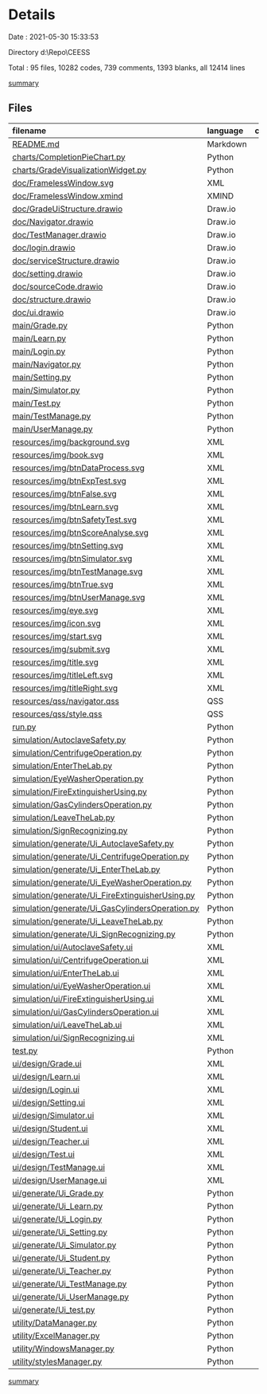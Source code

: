# Details

Date : 2021-05-30 15:33:53

Directory d:\Repo\CEESS

Total : 95 files,  10282 codes, 739 comments, 1393 blanks, all 12414 lines

[summary](results.md)

## Files
| filename | language | code | comment | blank | total |
| :--- | :--- | ---: | ---: | ---: | ---: |
| [README.md](/README.md) | Markdown | 2 | 0 | 0 | 2 |
| [charts/CompletionPieChart.py](/charts/CompletionPieChart.py) | Python | 49 | 16 | 8 | 73 |
| [charts/GradeVisualizationWidget.py](/charts/GradeVisualizationWidget.py) | Python | 88 | 53 | 24 | 165 |
| [doc/FramelessWindow.svg](/doc/FramelessWindow.svg) | XML | 122 | 0 | 15 | 137 |
| [doc/FramelessWindow.xmind](/doc/FramelessWindow.xmind) | XMIND | 385 | 0 | 9 | 394 |
| [doc/GradeUiStructure.drawio](/doc/GradeUiStructure.drawio) | Draw.io | 49 | 0 | 0 | 49 |
| [doc/Navigator.drawio](/doc/Navigator.drawio) | Draw.io | 91 | 0 | 0 | 91 |
| [doc/TestManager.drawio](/doc/TestManager.drawio) | Draw.io | 108 | 0 | 0 | 108 |
| [doc/login.drawio](/doc/login.drawio) | Draw.io | 148 | 0 | 0 | 148 |
| [doc/serviceStructure.drawio](/doc/serviceStructure.drawio) | Draw.io | 350 | 0 | 0 | 350 |
| [doc/setting.drawio](/doc/setting.drawio) | Draw.io | 10 | 0 | 0 | 10 |
| [doc/sourceCode.drawio](/doc/sourceCode.drawio) | Draw.io | 191 | 0 | 0 | 191 |
| [doc/structure.drawio](/doc/structure.drawio) | Draw.io | 205 | 0 | 0 | 205 |
| [doc/ui.drawio](/doc/ui.drawio) | Draw.io | 25 | 0 | 0 | 25 |
| [main/Grade.py](/main/Grade.py) | Python | 113 | 26 | 20 | 159 |
| [main/Learn.py](/main/Learn.py) | Python | 37 | 9 | 9 | 55 |
| [main/Login.py](/main/Login.py) | Python | 50 | 14 | 10 | 74 |
| [main/Navigator.py](/main/Navigator.py) | Python | 105 | 19 | 26 | 150 |
| [main/Setting.py](/main/Setting.py) | Python | 123 | 15 | 21 | 159 |
| [main/Simulator.py](/main/Simulator.py) | Python | 65 | 11 | 10 | 86 |
| [main/Test.py](/main/Test.py) | Python | 194 | 30 | 36 | 260 |
| [main/TestManage.py](/main/TestManage.py) | Python | 167 | 34 | 27 | 228 |
| [main/UserManage.py](/main/UserManage.py) | Python | 122 | 15 | 21 | 158 |
| [resources/img/background.svg](/resources/img/background.svg) | XML | 1 | 0 | 0 | 1 |
| [resources/img/book.svg](/resources/img/book.svg) | XML | 1 | 0 | 0 | 1 |
| [resources/img/btnDataProcess.svg](/resources/img/btnDataProcess.svg) | XML | 1 | 0 | 0 | 1 |
| [resources/img/btnExpTest.svg](/resources/img/btnExpTest.svg) | XML | 1 | 0 | 0 | 1 |
| [resources/img/btnFalse.svg](/resources/img/btnFalse.svg) | XML | 1 | 0 | 0 | 1 |
| [resources/img/btnLearn.svg](/resources/img/btnLearn.svg) | XML | 1 | 0 | 0 | 1 |
| [resources/img/btnSafetyTest.svg](/resources/img/btnSafetyTest.svg) | XML | 1 | 0 | 0 | 1 |
| [resources/img/btnScoreAnalyse.svg](/resources/img/btnScoreAnalyse.svg) | XML | 1 | 0 | 0 | 1 |
| [resources/img/btnSetting.svg](/resources/img/btnSetting.svg) | XML | 1 | 0 | 0 | 1 |
| [resources/img/btnSimulator.svg](/resources/img/btnSimulator.svg) | XML | 1 | 0 | 0 | 1 |
| [resources/img/btnTestManage.svg](/resources/img/btnTestManage.svg) | XML | 1 | 0 | 0 | 1 |
| [resources/img/btnTrue.svg](/resources/img/btnTrue.svg) | XML | 1 | 0 | 0 | 1 |
| [resources/img/btnUserManage.svg](/resources/img/btnUserManage.svg) | XML | 1 | 0 | 0 | 1 |
| [resources/img/eye.svg](/resources/img/eye.svg) | XML | 1 | 0 | 0 | 1 |
| [resources/img/icon.svg](/resources/img/icon.svg) | XML | 1 | 0 | 0 | 1 |
| [resources/img/start.svg](/resources/img/start.svg) | XML | 1 | 0 | 0 | 1 |
| [resources/img/submit.svg](/resources/img/submit.svg) | XML | 1 | 0 | 0 | 1 |
| [resources/img/title.svg](/resources/img/title.svg) | XML | 32 | 1 | 1 | 34 |
| [resources/img/titleLeft.svg](/resources/img/titleLeft.svg) | XML | 1 | 0 | 0 | 1 |
| [resources/img/titleRight.svg](/resources/img/titleRight.svg) | XML | 1 | 0 | 0 | 1 |
| [resources/qss/navigator.qss](/resources/qss/navigator.qss) | QSS | 3 | 0 | 0 | 3 |
| [resources/qss/style.qss](/resources/qss/style.qss) | QSS | 104 | 18 | 30 | 152 |
| [run.py](/run.py) | Python | 13 | 13 | 8 | 34 |
| [simulation/AutoclaveSafety.py](/simulation/AutoclaveSafety.py) | Python | 272 | 42 | 56 | 370 |
| [simulation/CentrifugeOperation.py](/simulation/CentrifugeOperation.py) | Python | 229 | 23 | 46 | 298 |
| [simulation/EnterTheLab.py](/simulation/EnterTheLab.py) | Python | 217 | 43 | 47 | 307 |
| [simulation/EyeWasherOperation.py](/simulation/EyeWasherOperation.py) | Python | 225 | 24 | 42 | 291 |
| [simulation/FireExtinguisherUsing.py](/simulation/FireExtinguisherUsing.py) | Python | 185 | 34 | 44 | 263 |
| [simulation/GasCylindersOperation.py](/simulation/GasCylindersOperation.py) | Python | 273 | 35 | 55 | 363 |
| [simulation/LeaveTheLab.py](/simulation/LeaveTheLab.py) | Python | 10 | 8 | 5 | 23 |
| [simulation/SignRecognizing.py](/simulation/SignRecognizing.py) | Python | 197 | 20 | 41 | 258 |
| [simulation/generate/Ui_AutoclaveSafety.py](/simulation/generate/Ui_AutoclaveSafety.py) | Python | 113 | 10 | 41 | 164 |
| [simulation/generate/Ui_CentrifugeOperation.py](/simulation/generate/Ui_CentrifugeOperation.py) | Python | 113 | 10 | 41 | 164 |
| [simulation/generate/Ui_EnterTheLab.py](/simulation/generate/Ui_EnterTheLab.py) | Python | 161 | 10 | 59 | 230 |
| [simulation/generate/Ui_EyeWasherOperation.py](/simulation/generate/Ui_EyeWasherOperation.py) | Python | 112 | 10 | 39 | 161 |
| [simulation/generate/Ui_FireExtinguisherUsing.py](/simulation/generate/Ui_FireExtinguisherUsing.py) | Python | 60 | 10 | 25 | 95 |
| [simulation/generate/Ui_GasCylindersOperation.py](/simulation/generate/Ui_GasCylindersOperation.py) | Python | 113 | 10 | 37 | 160 |
| [simulation/generate/Ui_LeaveTheLab.py](/simulation/generate/Ui_LeaveTheLab.py) | Python | 12 | 10 | 9 | 31 |
| [simulation/generate/Ui_SignRecognizing.py](/simulation/generate/Ui_SignRecognizing.py) | Python | 66 | 10 | 27 | 103 |
| [simulation/ui/AutoclaveSafety.ui](/simulation/ui/AutoclaveSafety.ui) | XML | 219 | 0 | 1 | 220 |
| [simulation/ui/CentrifugeOperation.ui](/simulation/ui/CentrifugeOperation.ui) | XML | 222 | 0 | 1 | 223 |
| [simulation/ui/EnterTheLab.ui](/simulation/ui/EnterTheLab.ui) | XML | 350 | 0 | 1 | 351 |
| [simulation/ui/EyeWasherOperation.ui](/simulation/ui/EyeWasherOperation.ui) | XML | 209 | 0 | 1 | 210 |
| [simulation/ui/FireExtinguisherUsing.ui](/simulation/ui/FireExtinguisherUsing.ui) | XML | 100 | 0 | 1 | 101 |
| [simulation/ui/GasCylindersOperation.ui](/simulation/ui/GasCylindersOperation.ui) | XML | 227 | 0 | 1 | 228 |
| [simulation/ui/LeaveTheLab.ui](/simulation/ui/LeaveTheLab.ui) | XML | 19 | 0 | 1 | 20 |
| [simulation/ui/SignRecognizing.ui](/simulation/ui/SignRecognizing.ui) | XML | 130 | 0 | 1 | 131 |
| [test.py](/test.py) | Python | 42 | 9 | 16 | 67 |
| [ui/design/Grade.ui](/ui/design/Grade.ui) | XML | 92 | 0 | 1 | 93 |
| [ui/design/Learn.ui](/ui/design/Learn.ui) | XML | 72 | 0 | 1 | 73 |
| [ui/design/Login.ui](/ui/design/Login.ui) | XML | 351 | 0 | 1 | 352 |
| [ui/design/Setting.ui](/ui/design/Setting.ui) | XML | 315 | 0 | 1 | 316 |
| [ui/design/Simulator.ui](/ui/design/Simulator.ui) | XML | 26 | 0 | 1 | 27 |
| [ui/design/Student.ui](/ui/design/Student.ui) | XML | 151 | 0 | 1 | 152 |
| [ui/design/Teacher.ui](/ui/design/Teacher.ui) | XML | 160 | 0 | 1 | 161 |
| [ui/design/Test.ui](/ui/design/Test.ui) | XML | 579 | 0 | 1 | 580 |
| [ui/design/TestManage.ui](/ui/design/TestManage.ui) | XML | 184 | 0 | 1 | 185 |
| [ui/design/UserManage.ui](/ui/design/UserManage.ui) | XML | 173 | 0 | 1 | 174 |
| [ui/generate/Ui_Grade.py](/ui/generate/Ui_Grade.py) | Python | 65 | 10 | 27 | 102 |
| [ui/generate/Ui_Learn.py](/ui/generate/Ui_Learn.py) | Python | 41 | 10 | 20 | 71 |
| [ui/generate/Ui_Login.py](/ui/generate/Ui_Login.py) | Python | 141 | 10 | 50 | 201 |
| [ui/generate/Ui_Setting.py](/ui/generate/Ui_Setting.py) | Python | 167 | 10 | 53 | 230 |
| [ui/generate/Ui_Simulator.py](/ui/generate/Ui_Simulator.py) | Python | 20 | 10 | 11 | 41 |
| [ui/generate/Ui_Student.py](/ui/generate/Ui_Student.py) | Python | 72 | 10 | 24 | 106 |
| [ui/generate/Ui_Teacher.py](/ui/generate/Ui_Teacher.py) | Python | 76 | 10 | 24 | 110 |
| [ui/generate/Ui_TestManage.py](/ui/generate/Ui_TestManage.py) | Python | 107 | 10 | 45 | 162 |
| [ui/generate/Ui_UserManage.py](/ui/generate/Ui_UserManage.py) | Python | 96 | 10 | 45 | 151 |
| [ui/generate/Ui_test.py](/ui/generate/Ui_test.py) | Python | 236 | 10 | 101 | 347 |
| [utility/DataManager.py](/utility/DataManager.py) | Python | 187 | 18 | 40 | 245 |
| [utility/ExcelManager.py](/utility/ExcelManager.py) | Python | 17 | 8 | 6 | 31 |
| [utility/WindowsManager.py](/utility/WindowsManager.py) | Python | 22 | 9 | 7 | 38 |
| [utility/stylesManager.py](/utility/stylesManager.py) | Python | 86 | 12 | 17 | 115 |

[summary](results.md)